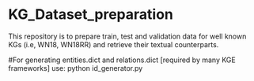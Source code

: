 # KG_Dataset_preparation
This repository is to prepare train, test and validation data for well known KGs (i.e, WN18, WN18RR) and retrieve their textual counterparts. 

#For generating entities.dict and relations.dict [required by many KGE frameworks] use:
python id_generator.py